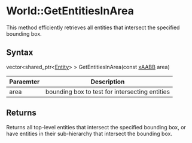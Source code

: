 # World::GetEntitiesInArea

This method efficiently retrieves all entities that intersect the specified bounding box.

## Syntax

vector<shared_ptr<[Entity](Entity.md)\> > GetEntitiesInArea(const [xAABB](xAABB.md) area)

| Paraemter | Description |
|---|---|
| area | bounding box to test for intersecting entities |

## Returns

Returns all top-level entities that intersect the specified bounding box, or have entities in their sub-hierarchy that intersect the bounding box.
